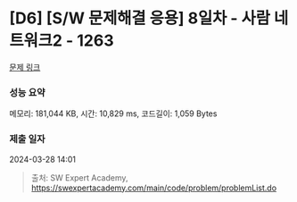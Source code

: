 # [D6] [S/W 문제해결 응용] 8일차 - 사람 네트워크2 - 1263 

[문제 링크](https://swexpertacademy.com/main/code/problem/problemDetail.do?contestProbId=AV18P2B6Iu8CFAZN) 

### 성능 요약

메모리: 181,044 KB, 시간: 10,829 ms, 코드길이: 1,059 Bytes

### 제출 일자

2024-03-28 14:01



> 출처: SW Expert Academy, https://swexpertacademy.com/main/code/problem/problemList.do